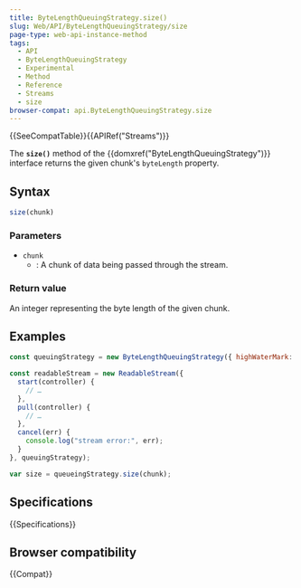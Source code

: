 ```yaml
---
title: ByteLengthQueuingStrategy.size()
slug: Web/API/ByteLengthQueuingStrategy/size
page-type: web-api-instance-method
tags:
  - API
  - ByteLengthQueuingStrategy
  - Experimental
  - Method
  - Reference
  - Streams
  - size
browser-compat: api.ByteLengthQueuingStrategy.size
---
```

{{SeeCompatTable}}{{APIRef("Streams")}}

The **`size()`** method of the
{{domxref("ByteLengthQueuingStrategy")}} interface returns the given chunk's
`byteLength` property.

## Syntax

```js
size(chunk)
```

### Parameters

- `chunk`
  - : A chunk of data being passed through the stream.

### Return value

An integer representing the byte length of the given chunk.

## Examples

```js
const queuingStrategy = new ByteLengthQueuingStrategy({ highWaterMark: 1 });

const readableStream = new ReadableStream({
  start(controller) {
    // …
  },
  pull(controller) {
    // …
  },
  cancel(err) {
    console.log("stream error:", err);
  }
}, queuingStrategy);

var size = queueingStrategy.size(chunk);
```

## Specifications

{{Specifications}}

## Browser compatibility

{{Compat}}
